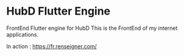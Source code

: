 # HubD Flutter Engine
FrontEnd Flutter engine for HubD
This is the FrontEnd of my internet applications.

In action : https://fr.renseigner.com/
